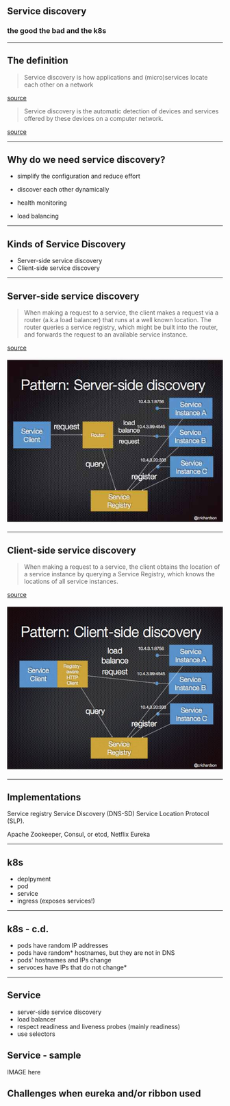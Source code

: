 ## Service discovery 
### the good the bad and the k8s

---

## The definition


> Service discovery is how applications and (micro)services locate each other on a network

[source](https://www.getambassador.io/resources/service-discovery-microservices/)



> Service discovery is the automatic detection of devices and services offered by these devices on a computer network.

[source](https://en.wikipedia.org/wiki/Service_discovery)


---

    
## Why do we need service discovery? 

* simplify the configuration and reduce effort

* discover each other dynamically

* health monitoring

* load balancing


---

## Kinds of Service Discovery

* Server-side service discovery
* Client-side service discovery

---

## Server-side service discovery

> When making a request to a service, the client makes a request via a router (a.k.a load balancer) that runs at a well known location. The router queries a service registry, which might be built into the router, and forwards the request to an available service instance.

[source](https://microservices.io/patterns/server-side-discovery.html)


![title](assets/img/server-side-discovery.jpg)


---

## Client-side service discovery
> When making a request to a service, the client obtains the location of a service instance by querying a Service Registry, which knows the locations of all service instances.

[source](https://microservices.io/patterns/client-side-discovery.html)

![title](assets/img/client-side-discovery.jpg)

---

## Implementations

Service registry
Service Discovery (DNS-SD) 
Service Location Protocol (SLP).


Apache Zookeeper, Consul, or etcd, Netflix Eureka


---

## k8s

- deplpyment
- pod
- service
- ingress (exposes services!)

---

## k8s - c.d.
- pods have random IP addresses
- pods have random* hostnames, but they are not in DNS
- pods' hostnames and IPs change
- servoces have IPs that do not change*

---

## Service

- server-side service discovery
- load balancer
- respect readiness and liveness probes (mainly readiness)
- use selectors

## Service - sample

IMAGE here



## Challenges when eureka and/or ribbon used
